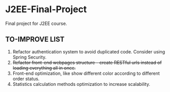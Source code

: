 # J2EE-Final-Project
Final project for J2EE course.

## TO-IMPROVE LIST

1. Refactor authentication system to avoid duplicated code. Consider using Spring Security.
2. <del>Refactor front-end webpages structure - create RESTful urls instead of loading everything all in once.</del>
3. Front-end optimization, like show different color according to different order status.
4. Statistics calculation methods optimization to increase scalability.